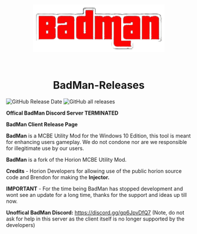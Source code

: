 <p align="center">
<img src="https://github.com/BadMan-Client/BadMan-Releases/blob/main/BadManMCBE.png"/>
</p>
<br/>
<h1 align="center">BadMan-Releases</h1>
<p>
  <img alt="GitHub Release Date" src="https://img.shields.io/github/release-date/BadMan-Client/BadMan-Releases">
  <img alt="GitHub all releases" src="https://img.shields.io/github/downloads/BadMan-Client/BadMan-Releases/total">
</p>



**Offical BadMan Discord Server TERMINATED**

**BadMan Client Release Page**

**BadMan** is a MCBE Utility Mod for the Windows 10 Edition, this tool is meant for enhancing users gameplay. We do not condone nor are we responsible for illegitimate use by our users.

**BadMan** is a fork of the Horion MCBE Utility Mod.

**Credits** - Horion Developers for allowing use of the public horion source code and Brendon for making the **Injector.**

**IMPORTANT** - For the time being BadMan has stopped development and wont see an update for a long time, thanks for the support and ideas up till now.

**Unoffical BadMan Discord:** https://discord.gg/gp6JpvDfQ7 (Note, do not ask for help in this server as the client itself is no longer supported by the developers)
